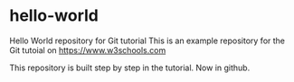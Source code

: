 # hello-world
Hello World repository for Git tutorial
This is an example repository for the Git tutoial on https://www.w3schools.com

This repository is built step by step in the tutorial.
Now in github.
